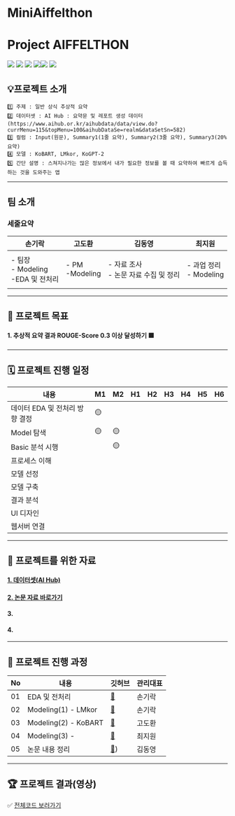 # MiniAiffelthon


# Project AIFFELTHON


<img src="https://img.shields.io/badge/Python-3776AB?style=for-the-badge&logo=Python&logoColor=white"> <img src="https://img.shields.io/badge/Android-3DDC84?style=for-the-badge&logo=Android&logoColor=white"> <img src="https://img.shields.io/badge/Google Colab-F9AB00?style=for-the-badge&logo=Google Colab&logoColor=white"> <img src="https://img.shields.io/badge/Notion-000000?style=for-the-badge&logo=Notion&logoColor=white"><img src="https://img.shields.io/badge/Django-092E20?style=for-the-badge&logo=Django&logoColor=white"> <img src="https://img.shields.io/badge/Flask-000000?style=for-the-badge&logo=Flask&logoColor=white">

## 💡프로젝트 소개
```
1️⃣ 주제 : 일반 상식 추상적 요약 
2️⃣ 데이터셋 : AI Hub : 요약문 및 레포트 생성 데이터 (https://www.aihub.or.kr/aihubdata/data/view.do?currMenu=115&topMenu=100&aihubDataSe=realm&dataSetSn=582)
3️⃣ 컬럼 : Input(원문), Summary1(1줄 요약), Summary2(3줄 요약), Summary3(20% 요약)
4️⃣ 모델 : KoBART, LMkor, KoGPT-2  
5️⃣ 간단 설명 : 스쳐지나가는 많은 정보에서 내가 필요한 정보를 볼 때 요약하여 빠르게 습득하는 것을 도와주는 앱
```


---
## 팀 소개

### 세줄요약

|손기락|고도환|김동영|최지원|
|---|---|---|---|
||||
|- 팀장 </br>- Modeling </br>-EDA 및 전처리|- PM </br>-Modeling|- 자료 조사 </br> - 논문 자료 수집 및 정리|- 과업 정리 </br>- Modeling|
|||||

---
## 🏅 프로젝트 목표
#### 1. 추상적 요약 결과 ROUGE-Score 0.3 이상 달성하기 🟩    

---
## 🗓️ 프로젝트 진행 일정

|내용|M1|M2|H1|H2|H3|H4|H5|H6|
|---|---|---|---|---|---|---|---|---|
|데이터 EDA 및 전처리 방향 결정|🟡||||||||
|Model 탐색|🟡|🟡|||||||
|Basic 분석 시행||🟡|||||||
|프로세스 이해|||||||||
|모델 선정|||||||||
|모델 구축|||||||||
|결과 분석|||||||||
|UI 디자인|||||||||
|웹서버 연결|||||||||

---
## 🦄 프로젝트를 위한 자료
#### [1. 데이터셋(AI Hub)]([https://nhiss.nhis.or.kr/bd/ab/bdabf003cv.do](https://www.aihub.or.kr/aihubdata/data/view.do?currMenu=115&topMenu=100&aihubDataSe=realm&dataSetSn=582))
#### [2. 논문 자료 바로가기]()
#### 3. 
#### 4. 

---
## 📑 프로젝트 진행 과정
|No|내용|깃허브|관리대표|
|---|---|---|---|
|01|EDA 및 전처리|[📂]()|손기락|
|02|Modeling(1) - LMkor|[📂]()|손기락|
|03|Modeling(2) - KoBART|[📂]()|고도환|
|04|Modeling(3) - |[📂]()|최지원|
|05|논문 내용 정리|[📂]())|김동영|


---
## 🏆 프로젝트 결과(영상) 
✅ [전체코드 보러가기]()   
